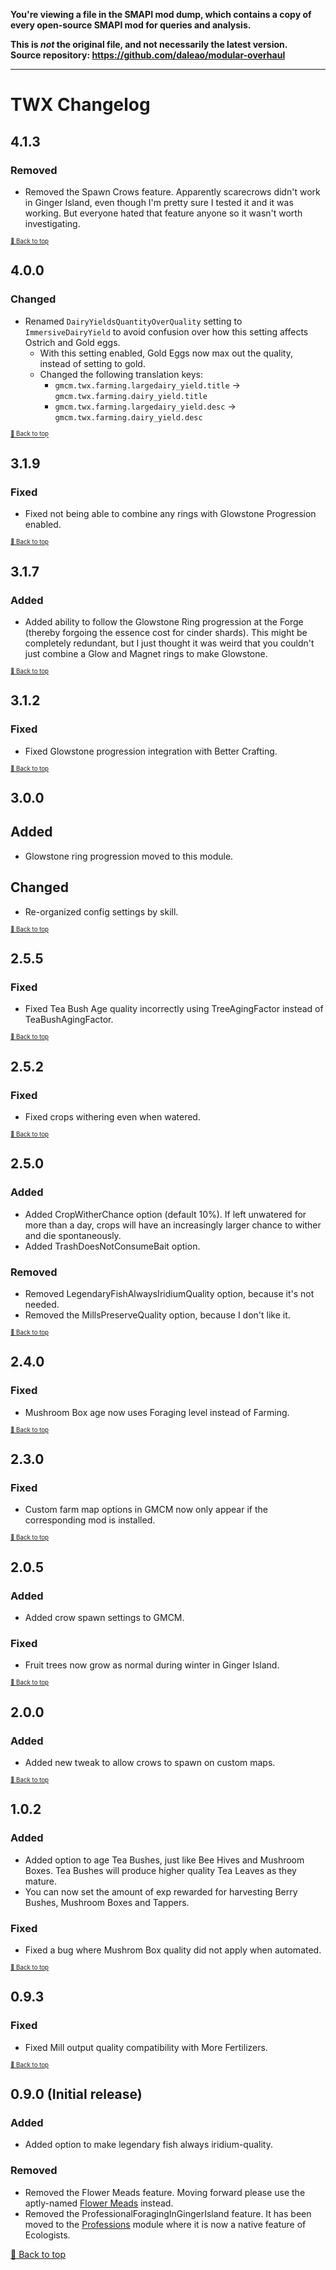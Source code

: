 **You're viewing a file in the SMAPI mod dump, which contains a copy of every open-source SMAPI mod
for queries and analysis.**

**This is _not_ the original file, and not necessarily the latest version.**  
**Source repository: https://github.com/daleao/modular-overhaul**

----

# TWX Changelog

## 4.1.3

### Removed

* Removed the Spawn Crows feature. Apparently scarecrows didn't work in Ginger Island, even though I'm pretty sure I tested it and it was working. But everyone hated that feature anyone so it wasn't worth investigating.

<sup><sup>[🔼 Back to top](#twx-changelog)</sup></sup>

## 4.0.0

### Changed

* Renamed `DairyYieldsQuantityOverQuality` setting to `ImmersiveDairyYield` to avoid confusion over how this setting affects Ostrich and Gold eggs.
    * With this setting enabled, Gold Eggs now max out the quality, instead of setting to gold.
    * Changed the following translation keys:
        * `gmcm.twx.farming.largedairy_yield.title` -> `gmcm.twx.farming.dairy_yield.title`
        * `gmcm.twx.farming.largedairy_yield.desc` -> `gmcm.twx.farming.dairy_yield.desc`

<sup><sup>[🔼 Back to top](#twx-changelog)</sup></sup>

## 3.1.9

### Fixed

* Fixed not being able to combine any rings with Glowstone Progression enabled.

<sup><sup>[🔼 Back to top](#twx-changelog)</sup></sup>

## 3.1.7

### Added

* Added ability to follow the Glowstone Ring progression at the Forge (thereby forgoing the essence cost for cinder shards). This might be completely redundant, but I just thought it was weird that you couldn't just combine a Glow and Magnet rings to make Glowstone.

<sup><sup>[🔼 Back to top](#twx-changelog)</sup></sup>

## 3.1.2

### Fixed

* Fixed Glowstone progression integration with Better Crafting.

<sup><sup>[🔼 Back to top](#twx-changelog)</sup></sup>

## 3.0.0

## Added

* Glowstone ring progression moved to this module.

## Changed

* Re-organized config settings by skill.

<sup><sup>[🔼 Back to top](#twx-changelog)</sup></sup>

## 2.5.5

### Fixed

* Fixed Tea Bush Age quality incorrectly using TreeAgingFactor instead of TeaBushAgingFactor. 

<sup><sup>[🔼 Back to top](#twx-changelog)</sup></sup>

## 2.5.2

### Fixed

* Fixed crops withering even when watered.

<sup><sup>[🔼 Back to top](#twx-changelog)</sup></sup>

## 2.5.0

### Added

* Added CropWitherChance option (default 10%). If left unwatered for more than a day, crops will have an increasingly larger chance to wither and die spontaneously.
* Added TrashDoesNotConsumeBait option.

### Removed

* Removed LegendaryFishAlwaysIridiumQuality option, because it's not needed.
* Removed the MillsPreserveQuality option, because I don't like it.

<sup><sup>[🔼 Back to top](#twx-changelog)</sup></sup>

## 2.4.0

### Fixed

* Mushroom Box age now uses Foraging level instead of Farming.

<sup><sup>[🔼 Back to top](#twx-changelog)</sup></sup>

## 2.3.0

### Fixed

* Custom farm map options in GMCM now only appear if the corresponding mod is installed.

<sup><sup>[🔼 Back to top](#twx-changelog)</sup></sup>

## 2.0.5

### Added

* Added crow spawn settings to GMCM.

### Fixed

* Fruit trees now grow as normal during winter in Ginger Island.

<sup><sup>[🔼 Back to top](#twx-changelog)</sup></sup>

## 2.0.0

### Added

* Added new tweak to allow crows to spawn on custom maps.

<sup><sup>[🔼 Back to top](#twx-changelog)</sup></sup>

## 1.0.2

### Added

* Added option to age Tea Bushes, just like Bee Hives and Mushroom Boxes. Tea Bushes will produce higher quality Tea Leaves as they mature.
* You can now set the amount of exp rewarded for harvesting Berry Bushes, Mushroom Boxes and Tappers.

### Fixed

* Fixed a bug where Mushrom Box quality did not apply when automated.

<sup><sup>[🔼 Back to top](#twx-changelog)</sup></sup>

## 0.9.3

### Fixed

* Fixed Mill output quality compatibility with More Fertilizers.

<sup><sup>[🔼 Back to top](#twx-changelog)</sup></sup>

## 0.9.0 (Initial release)

### Added

* Added option to make legendary fish always iridium-quality.

### Removed

* Removed the Flower Meads feature. Moving forward please use the aptly-named [Flower Meads](https://www.nexusmods.com/stardewvalley/mods/5767) instead.
* Removed the ProfessionalForagingInGingerIsland feature. It has been moved to the [Professions](../Professions) module where it is now a native feature of Ecologists.

[🔼 Back to top](#twx-changelog)
